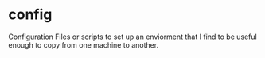 # config

Configuration Files or scripts to set up an enviorment that I find to be useful enough to copy from one machine to another.
